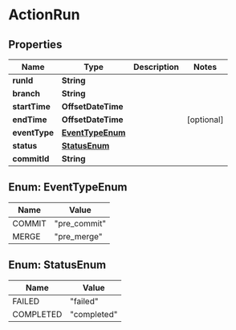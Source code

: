 

# ActionRun


## Properties

Name | Type | Description | Notes
------------ | ------------- | ------------- | -------------
**runId** | **String** |  | 
**branch** | **String** |  | 
**startTime** | **OffsetDateTime** |  | 
**endTime** | **OffsetDateTime** |  |  [optional]
**eventType** | [**EventTypeEnum**](#EventTypeEnum) |  | 
**status** | [**StatusEnum**](#StatusEnum) |  | 
**commitId** | **String** |  | 



## Enum: EventTypeEnum

Name | Value
---- | -----
COMMIT | &quot;pre_commit&quot;
MERGE | &quot;pre_merge&quot;



## Enum: StatusEnum

Name | Value
---- | -----
FAILED | &quot;failed&quot;
COMPLETED | &quot;completed&quot;



